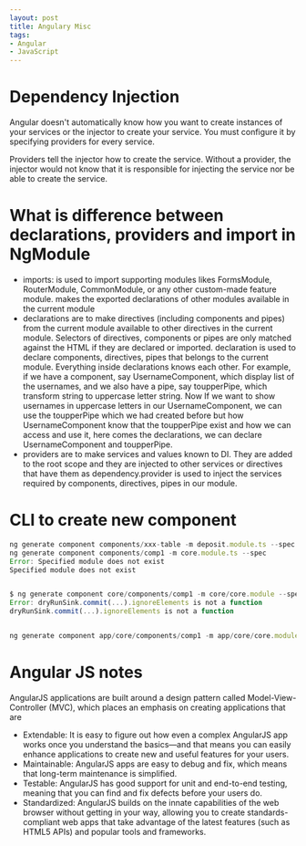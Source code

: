 ```yaml
---
layout: post
title: Angulary Misc
tags:
- Angular
- JavaScript
---
```

# Dependency Injection
Angular doesn't automatically know how you want to create instances of your services or the injector to create your service. You must configure it by specifying providers for every service.

Providers tell the injector how to create the service. Without a provider, the injector would not know that it is responsible for injecting the service nor be able to create the service.


# What is difference between declarations, providers and import in NgModule

* imports: is used to import supporting modules likes FormsModule, RouterModule, CommonModule, or any other custom-made feature module. makes the exported declarations of other modules available in the current module
* declarations are to make directives (including components and pipes) from the current module available to other directives in the current module. Selectors of directives, components or pipes are only matched against the HTML if they are declared or imported. declaration is used to declare components, directives, pipes that belongs to the current module. Everything inside declarations knows each other. For example, if we have a component, say UsernameComponent, which display list of the usernames, and we also have a pipe, say toupperPipe, which transform string to uppercase letter string. Now If we want to show usernames in uppercase letters in our UsernameComponent, we can use the toupperPipe which we had created before but how UsernameComponent know that the toupperPipe exist and how we can access and use it, here comes the declarations, we can declare UsernameComponent and toupperPipe.
* providers are to make services and values known to DI. They are added to the root scope and they are injected to other services or directives that have them as dependency.provider is used to inject the services required by components, directives, pipes in our module.

# CLI to create new component
```javascript
ng generate component components/xxx-table -m deposit.module.ts --spec
ng generate component components/comp1 -m core.module.ts --spec
Error: Specified module does not exist
Specified module does not exist


$ ng generate component core/components/comp1 -m core/core.module --spec
Error: dryRunSink.commit(...).ignoreElements is not a function
dryRunSink.commit(...).ignoreElements is not a function


ng generate component app/core/components/comp1 -m app/core/core.module --spec
```


# Angular JS notes

AngularJS applications are built around a design pattern called Model-View-Controller (MVC), which places an emphasis on creating applications that are

- Extendable: It is easy to figure out how even a complex AngularJS app works once you understand the basics—and that means you can easily enhance applications to create new and useful features for your users.
- Maintainable: AngularJS apps are easy to debug and fix, which means that long-term maintenance is simplified.
- Testable: AngularJS has good support for unit and end-to-end testing, meaning that you can find and fix defects before your users do.
- Standardized: AngularJS builds on the innate capabilities of the web browser without getting in your way, allowing you to create standards-compliant web apps that take advantage of the latest features (such as HTML5 APIs) and popular tools and frameworks.

